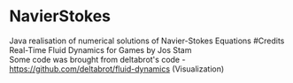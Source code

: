 # NavierStokes
Java realisation of numerical solutions of Navier-Stokes Equations
#Credits
Real-Time Fluid Dynamics for Games by Jos Stam <br>
Some code was brought from deltabrot's code - https://github.com/deltabrot/fluid-dynamics (Visualization)
